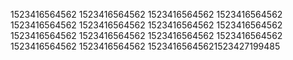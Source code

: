 1523416564562
1523416564562
1523416564562
1523416564562
1523416564562
1523416564562
1523416564562
1523416564562
1523416564562
1523416564562
1523416564562
1523416564562
1523416564562
1523416564562
15234165645621523427199485